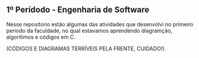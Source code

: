 ## 1º Perídodo - Engenharia de Software

Nesse reposítorio estão algumas das atividades que desenvolvi no primeiro período da faculdade, no qual estavamos aprendendo diagramção, algoritimos e códigos em C.

(CÓDIGOS E DIAGRAMAS TERRÍVEIS PELA FRENTE, CUIDADO!).
